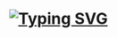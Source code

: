 # [![Typing SVG](https://readme-typing-svg.herokuapp.com?font=&color=4EAE0A&center=true&width=500&height=75&lines=+Hi+there+%F0%9F%91%8B;I'm+Lucas+Ferrari;Full-stack+Developer)](https://git.io/typing-svg)



<!--

- 🔭 I’m currently working on [YouTube Clone](https://github.com/Lnferrari/youtube-clon)
- 🌱 I’m currently learning MongoDB
- 👯 I’m looking to collaborate on ...
- 💬 Ask me about ...
- 📫 How to reach me: ...
- 😄 Pronouns: ...
- ⚡ Fun fact: ...

![html](https://img.shields.io/badge/HTML5-E34F26?style=for-the-badge&logo=html5&logoColor=white)
![css](https://img.shields.io/badge/CSS3-1572B6?style=for-the-badge&logo=css3&logoColor=white)
![saas](https://img.shields.io/badge/Sass-CC6699?style=for-the-badge&logo=sass&logoColor=white)
![Bootstrap](https://img.shields.io/badge/Bootstrap-563D7C?style=for-the-badge&logo=bootstrap&logoColor=white)

![python](https://img.shields.io/badge/Python-14354C?style=for-the-badge&logo=python&logoColor=white)
![markdown](https://img.shields.io/badge/Markdown-000000?style=for-the-badge&logo=markdown&logoColor=white)
![javascript](https://img.shields.io/badge/JavaScript-323330?style=for-the-badge&logo=javascript&logoColor=F7DF1E)
![react](https://img.shields.io/badge/React-20232A?style=for-the-badge&logo=react&logoColor=61DAFB)
![node](https://img.shields.io/badge/Node.js-43853D?style=for-the-badge&logo=node.js&logoColor=white)

-->

<!-- Comming soon:
![vue](https://img.shields.io/badge/Vue.js-35495E?style=for-the-badge&logo=vue.js&logoColor=4FC08D)
![angular](https://img.shields.io/badge/Angular-DD0031?style=for-the-badge&logo=angular&logoColor=white)
-->


<!--
**Lnferrari/Lnferrari** is a ✨ _special_ ✨ repository because its `README.md` (this file) appears on your GitHub profile.

Here are some ideas to get you started:


-->

